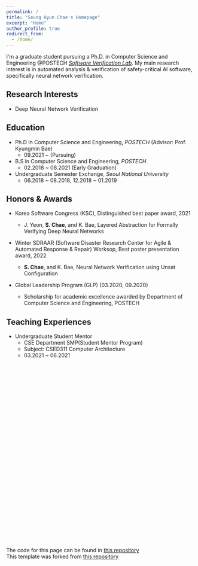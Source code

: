 ```yaml
---
permalink: /
title: "Seung Hyun Chae's Homepage"
excerpt: "Home"
author_profile: true
redirect_from: 
  - /home/
---
```


I'm a graduate student pursuing a Ph.D. in Computer Science and Engineering @POSTECH [*Software Verification Lab*](http://sevlab.postech.ac.kr/index.html). My main research interest is in automated analysis & verification of safety-critical AI software, specifically neural network verification.


Research Interests
------------------
- Deep Neural Network Verification


Education
---------
- Ph.D in Computer Science and Engineering, *POSTECH* (Advisor: Prof. Kyungmin Bae)
  - 09.2021 ~ (Pursuing)
- B.S in Computer Science and Engineering, *POSTECH*
  - 02.2018 ~ 08.2021 (Early Graduation)
- Undergraduate Semester Exchange, *Seoul National University*
  - 06.2018 ~ 08.2018, 12.2018 ~ 01.2019


Honors & Awards
---------------
* Korea Software Congress (KSC), Distinguished best paper award, 2021
  - J. Yeon, **S. Chae**, and K. Bae, Layered Abstraction for Formally Verifying Deep Neural Networks

* Winter SDRAAR (Software Disaster Research Center for Agile & Automated Response & Repair) Worksop, Best poster presentation award, 2022
  - **S. Chae**, and K. Bae, Neural Network Verification using Unsat Configuration

* Global Leadership Program (GLP) (03.2020, 09.2020)
  - Scholarship for academic excellence awarded by Department of Computer Science and Engineering, POSTECH

Teaching Experiences
--------------------
- Undergraduate Student Mentor
  - CSE Department SMP(Student Mentor Program)
  - Subject: CSED311 Computer Architecture
  - 03.2021 ~ 06.2021


<br ><br ><br ><br ><br ><br ><br ><br ><br ><br ><br ><br ><br ><br ><br ><br ><br ><br ><br ><br ><br ><br ><br ><br ><br ><br ><br ><br >

The code for this page can be found in [this repository](https://github.com/shchae7/shchae7.github.io)\
This template was forked from [this repository](https://github.com/academicpages/academicpages.github.io) 